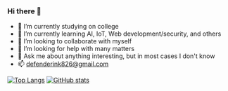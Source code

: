 ### Hi there 👋

- 🔭 I’m currently studying on college
- 🌱 I’m currently learning AI, IoT, Web development/security, and others
- 👯 I’m looking to collaborate with myself
- 🤔 I’m looking for help with many matters
- 💬 Ask me about anything interesting, but in most cases I don't know
- 📫 defenderink826@gmail.com


[![Top Langs](https://github-readme-stats-tawny-phi-47.vercel.app/api/top-langs/?username=baihliu&layout=compact&hide=html)](https://github.com/anuraghazra/github-readme-stats)
[![GitHub stats](https://github-readme-stats-rose-three-81.vercel.app/api?username=baihliu&count_private=true)](https://github.com/anuraghazra/github-readme-stats)
